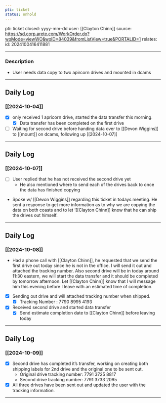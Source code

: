 ```yaml
---
pti: ticket
status: onhold
---
```

pti: ticket 
closed: yyyy-mm-dd
user: [[Clayton Chinn]]
source: https://sd.corp.arete.com/WorkOrder.do?woMode=viewWO&woID=84039&fromListView=true&PORTALID=1
relates: 
id: 2024100416411881

---
### Description
- User needs data copy to two apircorn drives and mounted in dcams
---
## Daily Log
### [[2024-10-04]]
- [x] only received 1 apricorn drive, started the data transfer this morning.
	- [x] Data transfer has been completed on the first drive
- [ ] Waiting for second drive before handing data over to [[Devon Wiggins]] to [[mount]] on dcams, following up [[2024-10-07]]
---
## Daily Log
### [[2024-10-07]]
- [ ] User replied that he has not received the second drive yet
	- He also mentioned where to send each of the drives back to once the data has finished copying
- Spoke w/ [[Devon Wiggins]] regarding this ticket in todays meeting. He sent a response to get more information as to why we are copying the data on both coasts and to let ‘[[Clayton Chinn]] know that he can ship the drives out himself.
---
## Daily Log
### [[2024-10-08]]
- Had a phone call with [[Clayton Chinn]], he requested that we send the first drive out today since he is not in the office. I will send it out and attached the tracking number. Also second drive will be in today around 11:30 eastern, we will start the data transfer and it should be completed by tomorrow afternoon. Let [[Clayton Chinn]] know that I will message him this evening before I leave with an estimated time of completion.
- [x] Sending out drive and will attached tracking number when shipped.
	- [x] Tracking Number : 7790 8995 4193
- [x] Received second drive and started data transfer
	- [x] Send estimate completion date to [[Clayton Chinn]] before leaving today
---
## Daily Log
### [[2024-10-09]]
- [x] Second drive has completed it’s transfer, working on creating both shipping labels for 2nd drive and the original one to be sent out. 
	- Original drive tracking number: 7791 3725 8817
	- Second drive tracking number: 7791 3733 2095
- [x] All three drives have been sent out and updated the user with the tracking information.
---